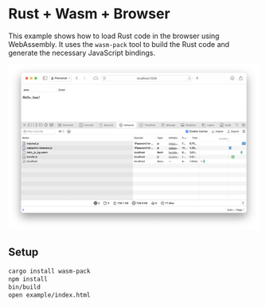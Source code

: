# Rust + Wasm + Browser

This example shows how to load Rust code in the browser using WebAssembly. It
uses the `wasm-pack` tool to build the Rust code and generate the necessary
JavaScript bindings.

![](https://github.com/fnando/rust-wasm-browser/blob/main/screenshot.png?raw=true)

## Setup

```
cargo install wasm-pack
npm install
bin/build
open example/index.html
```
